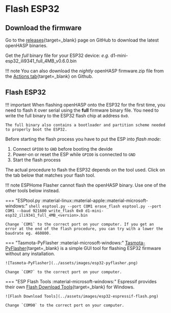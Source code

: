 # Flash ESP32

## Download the firmware

Go to the [releases](https://github.com/HASwitchPlate/openHASP/releases){target=_blank} page on GitHub to download the latest openHASP binaries.

Get the *full* binary file for your ESP32 device: *e.g.* d1-mini-esp32_ili9341_full_4MB_v0.6.0.bin

!!! note
    You can also download the *nightly* openHASP firmware.zip file from the [Actions tab](https://github.com/HASwitchPlate/openHASP/actions){target=_blank} on Github.


## Flash ESP32

!!! important
    When flashing openHASP onto the ESP32 for the first time, you need to flash it over serial using the **full** firmware binary file.
    You need to write the full binary to the ESP32 flash chip at address `0x0`.

    The full binary also contains a bootloader and partition scheme needed to properly boot the ESP32.

Before starting the flash process you have to put the ESP into *flash mode*:

1. Connect `GPIO0` to `GND` before booting the devide
2. Power-on or reset the ESP while `GPIO0` is connected to `GND`
3. Start the flash process

The actual procedure to flash the ESP32 depends on the tool used. Click on the tab below that matches your flash tool.

!!! note
    ESPHome Flasher cannot flash the openHASP binary. Use one of the other tools below instead.

=== "ESPtool.py :material-linux::material-apple::material-microsoft-windows:"
    ```shell
    esptool.py --port COM1 erase_flash
    esptool.py --port COM1 --baud 921600 write_flash 0x0 d1-mini-esp32_ili9341_full_4MB_<version>.bin
    ```

    Change `COM1` to the correct port on your computer. If you get an error at the end of the flash procedure, you can try with a lower the baudrate eg. 460800.

=== "Tasmota-PyFlasher :material-microsoft-windows:"
    [Tasmota-PyFlasher](https://github.com/tasmota/tasmota-pyflasher/releases/tag/1.0){target=_blank} is a simple GUI tool for flashing ESP32 firmware without any installation.

    ![Tasmota-PyFlasher](../assets/images/esp32-pyflasher.png)

    Change `COM7` to the correct port on your computer.

=== "ESP Flash Tools :material-microsoft-windows:"
    Espressif provides their own [Flash Download Tools](https://www.espressif.com/en/support/download/other-tools){target=_blank} for Windows.

    ![Flash Download Tools](../assets/images/esp32-espressif-flash.png)

    Change `COM90` to the correct port on your computer.
